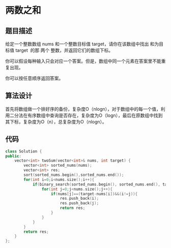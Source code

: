 # 两数之和

## 题目描述

给定一个整数数组 nums 和一个整数目标值 target，请你在该数组中找出 和为目标值 target  的那 两个 整数，并返回它们的数组下标。

你可以假设每种输入只会对应一个答案。但是，数组中同一个元素在答案里不能重复出现。

你可以按任意顺序返回答案。

## 算法设计

首先将数组做一个排好序的备份，复杂度O（nlogn），对于数组中的每一个值，利用二分法在有序数组中查询是否存在，复杂度为O（logn），最后在原数组中找到其下标，复杂度为O（n），总复杂度为O（nlogn）。

## 代码

``` C++
class Solution {
public:
    vector<int> twoSum(vector<int>& nums, int target) {
        vector<int> sorted_nums(nums);
        vector<int> res;
        sort(sorted_nums.begin(),sorted_nums.end());
        for(int i=0;i<nums.size();i++){
            if(binary_search(sorted_nums.begin(), sorted_nums.end(), target-nums[i])){
                for(int j=0;j<nums.size();j++){
                    if(nums[j]==(target-nums[i])&&(i!=j)){
                        res.push_back(i);
                        res.push_back(j);
                        return res;
                    }
                }
            }
        }
        return res;
    }
};
```
